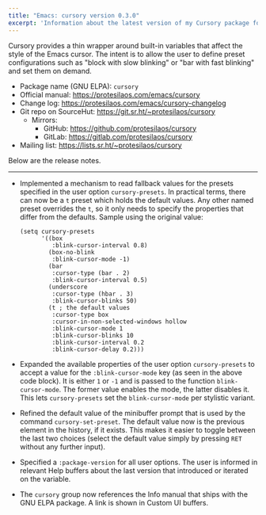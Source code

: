 ```yaml
---
title: "Emacs: cursory version 0.3.0"
excerpt: 'Information about the latest version of my Cursory package for GNU Emacs.'
---
```


Cursory provides a thin wrapper around built-in variables that affect
the style of the Emacs cursor.  The intent is to allow the user to
define preset configurations such as "block with slow blinking" or "bar
with fast blinking" and set them on demand.

+ Package name (GNU ELPA): `cursory`
+ Official manual: <https://protesilaos.com/emacs/cursory>
+ Change log: <https://protesilaos.com/emacs/cursory-changelog>
+ Git repo on SourceHut: <https://git.sr.ht/~protesilaos/cursory>
  - Mirrors:
    + GitHub: <https://github.com/protesilaos/cursory>
    + GitLab: <https://gitlab.com/protesilaos/cursory>
+ Mailing list: <https://lists.sr.ht/~protesilaos/cursory>

Below are the release notes.

* * *

-   Implemented a mechanism to read fallback values for the presets
    specified in the user option `cursory-presets`.  In practical terms,
    there can now be a `t` preset which holds the default values.  Any
    other named preset overrides the `t`, so it only needs to specify the
    properties that differ from the defaults.  Sample using the original
    value:

    ```elisp
    (setq cursory-presets
          '((box
             :blink-cursor-interval 0.8)
            (box-no-blink
             :blink-cursor-mode -1)
            (bar
             :cursor-type (bar . 2)
             :blink-cursor-interval 0.5)
            (underscore
             :cursor-type (hbar . 3)
             :blink-cursor-blinks 50)
            (t ; the default values
             :cursor-type box
             :cursor-in-non-selected-windows hollow
             :blink-cursor-mode 1
             :blink-cursor-blinks 10
             :blink-cursor-interval 0.2
             :blink-cursor-delay 0.2)))
    ```

-   Expanded the available properties of the user option `cursory-presets`
    to accept a value for the `:blink-cursor-mode` key (as seen in the
    above code block).  It is either `1` or `-1` and is passed to the
    function `blink-cursor-mode`.  The former value enables the mode, the
    latter disables it.  This lets `cursory-presets` set the
    `blink-cursor-mode` per stylistic variant.

-   Refined the default value of the minibuffer prompt that is used by the
    command `cursory-set-preset`.  The default value now is the previous
    element in the history, if it exists.  This makes it easier to toggle
    between the last two choices (select the default value simply by
    pressing `RET` without any further input).

-   Specified a `:package-version` for all user options.  The user is
    informed in relevant Help buffers about the last version that
    introduced or iterated on the variable.

-   The `cursory` group now references the Info manual that ships with the
    GNU ELPA package.  A link is shown in Custom UI buffers.
